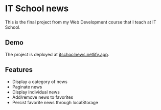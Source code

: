 # IT School news

This is the final project from my Web Development course that I teach at IT School.

## Demo

The project is deployed at [itschoolnews.netlify.app](https://creative-itschoolnews.netlify.app/).

## Features

- Display a category of news
- Paginate news
- Display individual news
- Add/remove news to favorites
- Persist favorite news through localStorage
